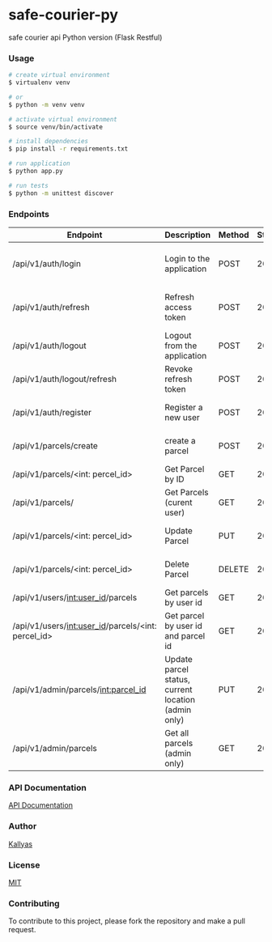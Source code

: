 # safe-courier-py
safe courier api Python version (Flask Restful)


### Usage
```bash
# create virtual environment
$ virtualenv venv

# or
$ python -m venv venv

# activate virtual environment
$ source venv/bin/activate

# install dependencies
$ pip install -r requirements.txt

# run application
$ python app.py

# run tests
$ python -m unittest discover
```

### Endpoints
|Endpoint | Description | Method | Status | Response
|---------|-------------|--------|--------|---------|
| /api/v1/auth/login | Login to the application | POST | 200 | {'acccess_token': '<token>', 'refresh_token': '<token>'...}
| /api/v1/auth/refresh | Refresh access token | POST | 200 | {'acccess_token': '<token>', 'refresh_token': '<token>'...}
| /api/v1/auth/logout | Logout from the application | POST | 200 | {'message': 'Logout successful'}
| /api/v1/auth/logout/refresh | Revoke refresh token | POST | 200 | {'message': 'Successfully logged out'}
| /api/v1/auth/register | Register a new user | POST | 201 | {'message': 'Registration successful'}
| /api/v1/parcels/create | create a parcel | POST | 201 | {'message': 'Parcel created successfully'}
| /api/v1/parcels/<int: percel_id> | Get Parcel by ID | GET | 200 | {...}
| /api/v1/parcels/ | Get Parcels (curent user) | GET | 200 | [{...}, {...}, {...}]
| /api/v1/parcels/<int: percel_id> | Update Parcel | PUT | 200 | {'message': 'Parcel updated successfully'}
| /api/v1/parcels/<int: percel_id> | Delete Parcel | DELETE | 200 | {'message': 'Parcel deleted successfully'}
| /api/v1/users/<int:user_id>/parcels | Get parcels by user id | GET | 200 | [{...}, {...}, {...}]
| /api/v1/users/<int:user_id>/parcels/<int: percel_id> | Get parcel by user id and parcel id | GET | 200 | {...}
| /api/v1/admin/parcels/<int:parcel_id> | Update parcel status, current location (admin only) | PUT | 200 | {...}
| /api/v1/admin/parcels | Get all parcels (admin only) | GET | 200 | [{...}, {...}, {...}]


### API Documentation
[API Documentation](http://api-v3.safe-courier.ml/docs)


### Author
[Kallyas](https://github.com/kallyas)


### License
[MIT](./LIcense)

### Contributing
To contribute to this project, please fork the repository and make a pull request.



